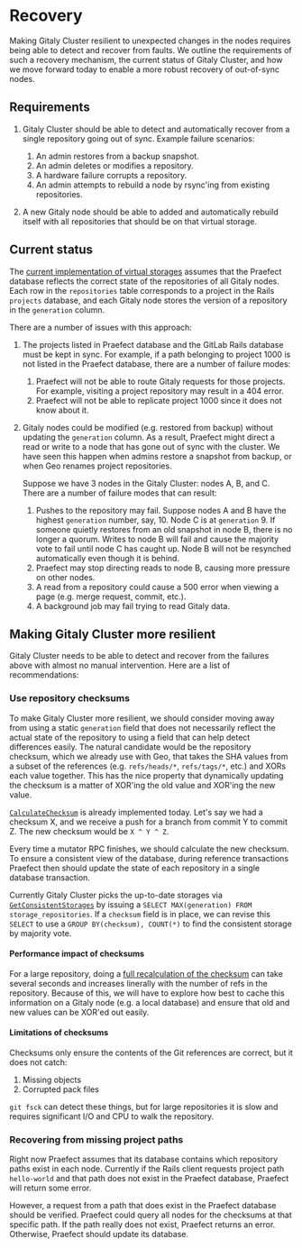 # Recovery

Making Gitaly Cluster resilient to unexpected changes in the nodes
requires being able to detect and recover from faults. We outline the
requirements of such a recovery mechanism, the current status of Gitaly
Cluster, and how we move forward today to enable a more robust recovery
of out-of-sync nodes.

## Requirements

1. Gitaly Cluster should be able to detect and automatically recover
from a single repository going out of sync. Example failure scenarios:

    1. An admin restores from a backup snapshot.
    1. An admin deletes or modifies a repository.
    1. A hardware failure corrupts a repository.
    1. An admin attempts to rebuild a node by rsync'ing from existing repositories.

1. A new Gitaly node should be able to added and automatically rebuild
itself with all repositories that should be on that virtual storage.

## Current status

The [current implementation of virtual storages](../virtual_storage.md)
assumes that the Praefect database reflects the correct state of the
repositories of all Gitaly nodes. Each row in the `repositories` table
corresponds to a project in the Rails `projects` database, and each
Gitaly node stores the version of a repository in the `generation` column.

There are a number of issues with this approach:

1. The projects listed in Praefect database and the GitLab Rails
database must be kept in sync. For example, if a path belonging to
project 1000 is not listed in the Praefect database, there are a number of
failure modes:

    1. Praefect will not be able to route Gitaly requests for those
    projects. For example, visiting a project repository may result in a 404
    error.
    1. Praefect will not be able to replicate project 1000 since it
    does not know about it.

1. Gitaly nodes could be modified (e.g. restored from backup) without
updating the `generation` column. As a result, Praefect might direct a
read or write to a node that has gone out of sync with the cluster. We
have seen this happen when admins restore a snapshot from backup, or
when Geo renames project repositories.

    Suppose we have 3 nodes in the Gitaly Cluster: nodes A, B, and C.  There
are a number of failure modes that can result:

    1. Pushes to the repository may fail. Suppose nodes A and B have the
    highest `generation` number, say, 10. Node C is at `generation` 9. If
    someone quietly restores from an old snapshot in node B, there is no
    longer a quorum. Writes to node B will fail and cause the majority vote
    to fail until node C has caught up. Node B will not be resynched
    automatically even though it is behind.
    1. Praefect may stop directing reads to node B, causing more pressure on
    other nodes.
    1. A read from a repository could cause a 500 error when viewing
    a page (e.g. merge request, commit, etc.).
    1. A background job may fail trying to read Gitaly data.

## Making Gitaly Cluster more resilient

Gitaly Cluster needs to be able to detect and recover from the failures
above with almost no manual intervention. Here are a list of
recommendations:

### Use repository checksums

To make Gitaly Cluster more resilient, we should consider moving away
from using a static `generation` field that does not necessarily reflect
the actual state of the repository to using a field that can help detect
differences easily. The natural candidate would be the repository
checksum, which we already use with Geo, that takes the SHA values from
a subset of the references (e.g. `refs/heads/*`, `refs/tags/*`, etc.)
and XORs each value together. This has the nice property that
dynamically updating the checksum is a matter of XOR'ing the old value
and XOR'ing the new value.

[`CalculateChecksum`](https://gitlab.com/gitlab-org/gitaly/blob/12e0bf3ac80b72bef07a5733a70c270f70771859/internal/gitaly/service/repository/calculate_checksum.go#L29-58)
is already implemented today. Let's say we had a checksum X, and we
receive a push for a branch from commit Y to commit Z. The new checksum
would be `X ^ Y ^ Z`.

Every time a mutator RPC finishes, we should calculate the new
checksum. To ensure a consistent view of the database, during reference
transactions Praefect then should update the state of each repository in
a single database transaction.

Currently Gitaly Cluster picks the up-to-date storages via
[`GetConsistentStorages`](https://gitlab.com/gitlab-org/gitaly/blob/21373c6e00ed20713c6bd42d032ea7ca4e71fe9c/internal/praefect/datastore/repository_store.go#L499-511)
by issuing a `SELECT MAX(generation) FROM storage_repositories`. If a
`checksum` field is in place, we can revise this `SELECT` to use a
`GROUP BY(checksum), COUNT(*)` to find the consistent storage by
majority vote.

#### Performance impact of checksums

For a large repository, doing a [full recalculation of the
checksum](https://gitlab.com/gitlab-org/gitlab/-/issues/5196#note_73300281)
can take several seconds and increases linerally with the number of refs
in the repository. Because of this, we will have to explore how best to
cache this information on a Gitaly node (e.g. a local database) and
ensure that old and new values can be XOR'ed out easily.

#### Limitations of checksums

Checksums only ensure the contents of the Git references are correct,
but it does not catch:

1. Missing objects
1. Corrupted pack files

`git fsck` can detect these things, but for large repositories it is
slow and requires significant I/O and CPU to walk the repository.

### Recovering from missing project paths

Right now Praefect assumes that its database contains which repository
paths exist in each node. Currently if the Rails client requests project
path `hello-world` and that path does not exist in the Praefect
database, Praefect will return some error.

However, a request from a path that does exist in the Praefect database
should be verified. Praefect could query all nodes for the checksums at
that specific path. If the path really does not exist, Praefect returns
an error. Otherwise, Praefect should update its database.

